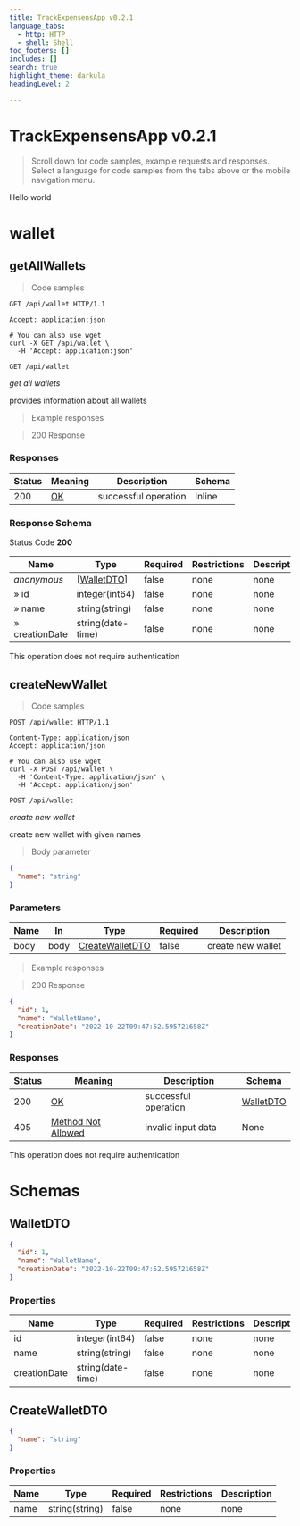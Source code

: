 ```yaml
---
title: TrackExpensensApp v0.2.1
language_tabs:
  - http: HTTP
  - shell: Shell
toc_footers: []
includes: []
search: true
highlight_theme: darkula
headingLevel: 2

---
```


<!-- Generator: Widdershins v4.0.1 -->

<h1 id="trackexpensensapp">TrackExpensensApp v0.2.1</h1>

> Scroll down for code samples, example requests and responses. Select a language for code samples from the tabs above or the mobile navigation menu.

Hello world

<h1 id="trackexpensensapp-wallet">wallet</h1>

## getAllWallets

<a id="opIdgetAllWallets"></a>

> Code samples

```http
GET /api/wallet HTTP/1.1

Accept: application:json

```

```shell
# You can also use wget
curl -X GET /api/wallet \
  -H 'Accept: application:json'

```

`GET /api/wallet`

*get all wallets*

provides information about all wallets

> Example responses

> 200 Response

<h3 id="getallwallets-responses">Responses</h3>

|Status|Meaning|Description|Schema|
|---|---|---|---|
|200|[OK](https://tools.ietf.org/html/rfc7231#section-6.3.1)|successful operation|Inline|

<h3 id="getallwallets-responseschema">Response Schema</h3>

Status Code **200**

|Name|Type|Required|Restrictions|Description|
|---|---|---|---|---|
|*anonymous*|[[WalletDTO](#schemawalletdto)]|false|none|none|
|» id|integer(int64)|false|none|none|
|» name|string(string)|false|none|none|
|» creationDate|string(date-time)|false|none|none|

<aside class="success">
This operation does not require authentication
</aside>

## createNewWallet

<a id="opIdcreateNewWallet"></a>

> Code samples

```http
POST /api/wallet HTTP/1.1

Content-Type: application/json
Accept: application/json

```

```shell
# You can also use wget
curl -X POST /api/wallet \
  -H 'Content-Type: application/json' \
  -H 'Accept: application/json'

```

`POST /api/wallet`

*create new wallet*

create new wallet with given names

> Body parameter

```json
{
  "name": "string"
}
```

<h3 id="createnewwallet-parameters">Parameters</h3>

|Name|In|Type|Required|Description|
|---|---|---|---|---|
|body|body|[CreateWalletDTO](#schemacreatewalletdto)|false|create new wallet|

> Example responses

> 200 Response

```json
{
  "id": 1,
  "name": "WalletName",
  "creationDate": "2022-10-22T09:47:52.595721658Z"
}
```

<h3 id="createnewwallet-responses">Responses</h3>

|Status|Meaning|Description|Schema|
|---|---|---|---|
|200|[OK](https://tools.ietf.org/html/rfc7231#section-6.3.1)|successful operation|[WalletDTO](#schemawalletdto)|
|405|[Method Not Allowed](https://tools.ietf.org/html/rfc7231#section-6.5.5)|invalid input data|None|

<aside class="success">
This operation does not require authentication
</aside>

# Schemas

<h2 id="tocS_WalletDTO">WalletDTO</h2>
<!-- backwards compatibility -->
<a id="schemawalletdto"></a>
<a id="schema_WalletDTO"></a>
<a id="tocSwalletdto"></a>
<a id="tocswalletdto"></a>

```json
{
  "id": 1,
  "name": "WalletName",
  "creationDate": "2022-10-22T09:47:52.595721658Z"
}

```

### Properties

|Name|Type|Required|Restrictions|Description|
|---|---|---|---|---|
|id|integer(int64)|false|none|none|
|name|string(string)|false|none|none|
|creationDate|string(date-time)|false|none|none|

<h2 id="tocS_CreateWalletDTO">CreateWalletDTO</h2>
<!-- backwards compatibility -->
<a id="schemacreatewalletdto"></a>
<a id="schema_CreateWalletDTO"></a>
<a id="tocScreatewalletdto"></a>
<a id="tocscreatewalletdto"></a>

```json
{
  "name": "string"
}

```

### Properties

|Name|Type|Required|Restrictions|Description|
|---|---|---|---|---|
|name|string(string)|false|none|none|

